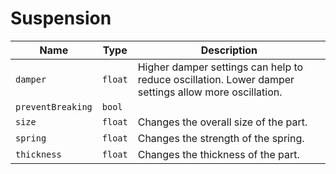 # Suspension


|Name|Type|Description|
|--|--|--|
|`damper`|`float`|Higher damper settings can help to reduce oscillation. Lower damper settings allow more oscillation.|
|`preventBreaking`|`bool`||
|`size`|`float`|Changes the overall size of the part.|
|`spring`|`float`|Changes the strength of the spring.|
|`thickness`|`float`|Changes the thickness of the part.|


